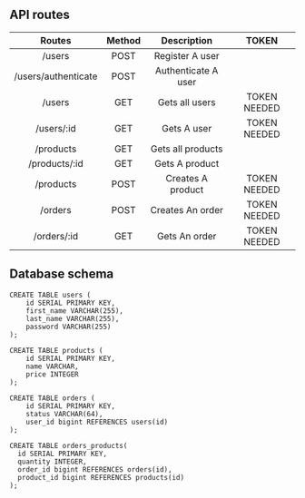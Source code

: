 ## API routes


|            Routes             | Method |          Description          |        TOKEN                    |
| :---------------------------: | :----: | :---------------------------: | :------------------:    
|      /users                   |  POST  |        Register A user        | 
|      /users/authenticate      |  POST  |       Authenticate A user     |
|      /users			        |  GET   |         Gets all users        |  TOKEN NEEDED
|      /users/:id	            |  GET   |         Gets A user  	     |	TOKEN NEEDED
|      /products		        |  GET   |         Gets all products     | 
|       /products/:id           |  GET   |         Gets A product        |
|      /products                |  POST  |   	   Creates A product     | 	TOKEN NEEDED
|     /orders			        |  POST  |       Creates An order        | 	TOKEN NEEDED
|      /orders/:id              |  GET   |       Gets An order	         |	TOKEN NEEDED 


## Database schema


```
CREATE TABLE users (
    id SERIAL PRIMARY KEY,
    first_name VARCHAR(255),
    last_name VARCHAR(255),
    password VARCHAR(255)
);
```
```
CREATE TABLE products (
    id SERIAL PRIMARY KEY,
    name VARCHAR,
    price INTEGER
);
```
  
```
CREATE TABLE orders (
    id SERIAL PRIMARY KEY,
    status VARCHAR(64),
    user_id bigint REFERENCES users(id)
);
```

  ```
 CREATE TABLE orders_products(
    id SERIAL PRIMARY KEY,
    quantity INTEGER,
    order_id bigint REFERENCES orders(id),
    product_id bigint REFERENCES products(id)
);
```